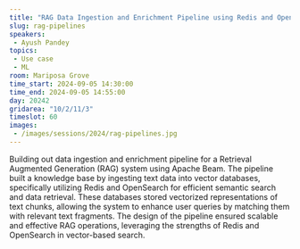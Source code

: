 ```yaml
---
title: "RAG Data Ingestion and Enrichment Pipeline using Redis and OpenSearch Vector Database in Apache Beam"
slug: rag-pipelines
speakers:
 - Ayush Pandey
topics:
 - Use case
 - ML
room: Mariposa Grove
time_start: 2024-09-05 14:30:00
time_end: 2024-09-05 14:55:00
day: 20242
gridarea: "10/2/11/3"
timeslot: 60
images:
 - /images/sessions/2024/rag-pipelines.jpg 
---
```


Building out data ingestion and enrichment pipeline for a Retrieval Augmented Generation (RAG) system using Apache Beam. The pipeline built a knowledge base by ingesting text data into vector databases, specifically utilizing Redis and OpenSearch for efficient semantic search and data retrieval. These databases stored vectorized representations of text chunks, allowing the system to enhance user queries by matching them with relevant text fragments. The design of the pipeline ensured scalable and effective RAG operations, leveraging the strengths of Redis and OpenSearch in vector-based search.
